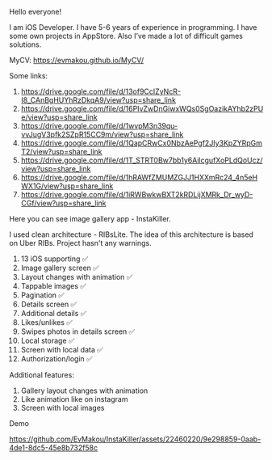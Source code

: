 Hello everyone!

I am iOS Developer. I have 5-6 years of experience in programming. I have some own projects in AppStore. Also I’ve made a lot of difficult games solutions.

MyCV: https://evmakou.github.io/MyCV/


Some links:

1. https://drive.google.com/file/d/13of9CcIZyNcR-I8_CAnBgHUYhRzDkqA9/view?usp=share_link
2. https://drive.google.com/file/d/16PIvZwDnGiwxWQs0SgOazikAYhb2zPUe/view?usp=share_link
3. https://drive.google.com/file/d/1wvpM3n39qu-vvJugV3pfk2SZpR15CC9m/view?usp=share_link
4. https://drive.google.com/file/d/1QapCRwCx0NbzAePgf2JIy3KpZYRpGmT2/view?usp=share_link
5. https://drive.google.com/file/d/1T_STRT0Bw7bb1y6AilcgufXoPLdQoUcz/view?usp=share_link
6. https://drive.google.com/file/d/1hRAWfZMUMZGJJ1HXXmRc24_4n5eHWX1G/view?usp=share_link
7. https://drive.google.com/file/d/1iRWBwkwBXT2kRDLijXMRk_Dr_wyD-CGf/view?usp=share_link



Here you can see image gallery app - InstaKiller.

I used clean architecture - RIBsLite. The idea of this architecture is based on Uber RIBs.
Project hasn't any warnings.


1. 13 iOS supporting ✅
2. Image gallery screen ✅
3. Layout changes with animation ✅
4. Tappable images ✅
5. Pagination ✅
6. Details screen ✅
7. Additional details ✅
8. Likes/unlikes ✅
9. Swipes photos in details screen ✅
10. Local storage ✅
11. Screen with local data ✅
12. Authorization/login ✅


Additional features:
1. Gallery layout changes with animation
2. Like animation like on instagram
3. Screen with local images

Demo


https://github.com/EvMakou/InstaKiller/assets/22460220/9e298859-0aab-4de1-8dc5-45e8b732f58c



